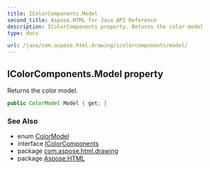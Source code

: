 ```yaml
---
title: IColorComponents.Model
second_title: Aspose.HTML for Java API Reference
description: IColorComponents property. Returns the color model
type: docs

url: /java/com.aspose.html.drawing/icolorcomponents/model/
---
```

## IColorComponents.Model property

Returns the color model.

```java
public ColorModel Model { get; }
```

### See Also

* enum [ColorModel](../../colormodel/)
* interface [IColorComponents](../)
* package [com.aspose.html.drawing](../../../com.aspose.html.drawing/)
* package [Aspose.HTML](../../../)
